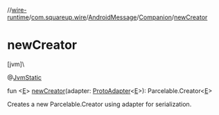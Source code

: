 //[wire-runtime](../../../../index.md)/[com.squareup.wire](../../index.md)/[AndroidMessage](../index.md)/[Companion](index.md)/[newCreator](new-creator.md)

# newCreator

[jvm]\

@[JvmStatic](https://kotlinlang.org/api/latest/jvm/stdlib/kotlin.jvm/-jvm-static/index.html)

fun &lt;[E](new-creator.md)&gt; [newCreator](new-creator.md)(adapter: [ProtoAdapter](../../-proto-adapter/index.md)&lt;[E](new-creator.md)&gt;): Parcelable.Creator&lt;[E](new-creator.md)&gt;

Creates a new Parcelable.Creator using adapter for serialization.
